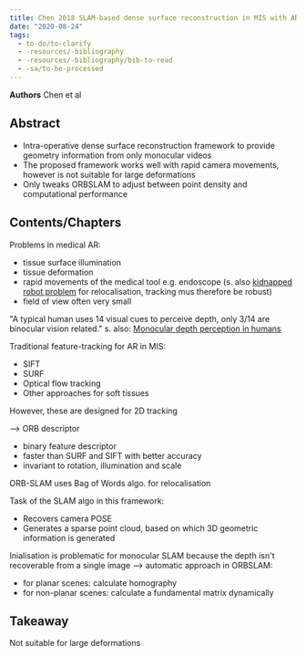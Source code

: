 ```yaml
---
title: Chen 2018 SLAM-based dense surface reconstruction in MIS with AR
date: "2020-08-24"
tags:
  - to-do/to-clarify
  - -resources/-bibliography
  - -resources/-bibliography/bib-to-read
  - -sa/to-be-processed
---
```


**Authors** Chen et al

## Abstract

*   Intra-operative dense surface reconstruction framework to provide geometry information from only monocular videos
*   The proposed framework works well with rapid camera movements, however is not suitable for large deformations
*   Only tweaks ORBSLAM to adjust between point density and computational performance

## Contents/Chapters
Problems in medical AR:

*   tissue surface illumination
*   tissue deformation
*   rapid movements of the medical tool e.g. endoscope (s. also [kidnapped robot problem](kidnapped-robot-problem.md) for relocalisation, tracking mus therefore be robust)
*   field of view often very small

"A typical human uses 14 visual cues to perceive depth, only 3/14 are binocular vision related."
s. also: [Monocular depth perception in humans](permanent/10-monocular-depth-perception.md)

Traditional feature-tracking for AR in MIS:

*   SIFT
*   SURF
*   Optical flow tracking
*   Other approaches for soft tissues

However, these are designed for 2D tracking

\--> ORB descriptor

*   binary feature descriptor
*   faster than SURF and SIFT with better accuracy
*   invariant to rotation, illumination and scale

ORB-SLAM uses Bag of Words algo. for relocalisation

Task of the SLAM algo in this framework:

*   Recovers camera POSE
*   Generates a sparse point cloud, based on which 3D geometric information is generated

Inialisation is problematic for monocular SLAM because the depth isn't recoverable from a single image
\--> automatic approach in ORBSLAM:

*   for planar scenes: calculate homography
*   for non-planar scenes: calculate a fundamental matrix dynamically

## Takeaway

Not suitable for large deformations

